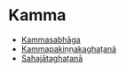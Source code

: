 

# Kamma

* [Kammasabhāga](Kamma/Kammasabhaga.md)
* [Kammapakiṇṇakaghaṭanā](Kamma/Kammapakinnakaghatana.md)
* [Sahajātaghaṭanā](Kamma/Sahajataghatana.md)



